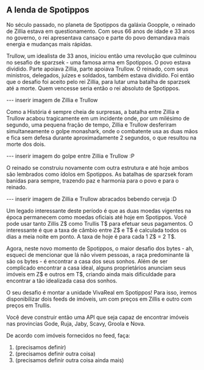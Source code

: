 ## A lenda de Spotippos

No século passado, no planeta de Spotippos da galáxia Goopple, o reinado de Zillia estava em questionamento. Com seus 66 anos de idade e 33 anos no governo, o rei apresentava cansaço e parte do povo demandava mais energia e mudanças mais rápidas. 

Trullow, um idealista de 33 anos, iniciou então uma revolução que culminou no sesafio de sparzsek - uma famosa arma em Spotippos. O povo estava dividido. Parte apoiava Zillia, parte apoiava Trullow. O reinado, com seus ministros, delegados, juízes e soldados, também estava dividido. Foi então que o desafio foi aceito pelo rei Zillia, para lutar uma batalha de sparzsek até a morte. Quem vencesse seria então o rei absoluto de Spotippos. 

--- inserir imagem de Zillia e Trullow 

Como a História é sempre cheia de surpresas, a batalha entre Zillia e Trullow acabou tragicamente em um incidente onde, por um milésimo de segundo, uma pequena fração de tempo, Zillia e Trullow desferiram simultaneamente o golpe monashark, onde o combatente usa as duas mãos e fica sem defesa durante aproximadamente 2 segundos, o que resultou na morte dos dois.

--- inserir imagem do golpe entre Zillia e Trullow :P
 
O reinado se construiu novamente com outra estrutura e até hoje ambos são lembrados como ídolos em Spotippos. As batalhas de sparzsek foram banidas para sempre, trazendo paz e harmonia para o povo e para o reinado.

--- inserir imagem de Zillia e Trullow abracados bebendo cerveja :D

Um legado interessante deste período é que as duas moedas vigentes na época permanecem como moedas oficiais até hoje em Spotippos. Você pode usar tanto Zillis Z$ como Trullis T$ para efetuar seus pagamentos. O interessante é que a taxa de câmbio entre Z$ e T$ é calculada todos os dias a meia noite em ponto. A taxa de hoje é para cada 1 Z$ = 2 T$.

Agora, neste novo momento de Spotippos, o maior desafio dos bytes - ah, esqueci de mencionar que lá não vivem pessoas, a raça predominante lá são os bytes - é encontrar a casa dos seus sonhos. Além de ser complicado encontrar a casa ideal, alguns proprietários anunciam seus imóveis em Z$ e outros em T$, criando ainda mais dificuldade para encontrar a tão idealizada casa dos sonhos. 

O seu desafio é montar a unidade VivaReal em Spotippos! Para isso, iremos disponibilizar dois feeds de imóveis, um com preços em Zillis e outro com preços em Trullis.

Você deve construir então uma API que seja capaz de encontrar imóveis nas provincias Gode, Ruja, Jaby, Scavy, Groola e Nova.

De acordo com imóveis fornecidos no feed, faça:

1. (precisamos definir)
2. (precisamos definir outra coisa)
3. (precisamos definir outra coisa ainda mais)

